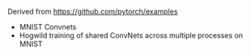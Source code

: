 Derived from https://github.com/pytorch/examples

- MNIST Convnets
- Hogwild training of shared ConvNets across multiple processes on MNIST

